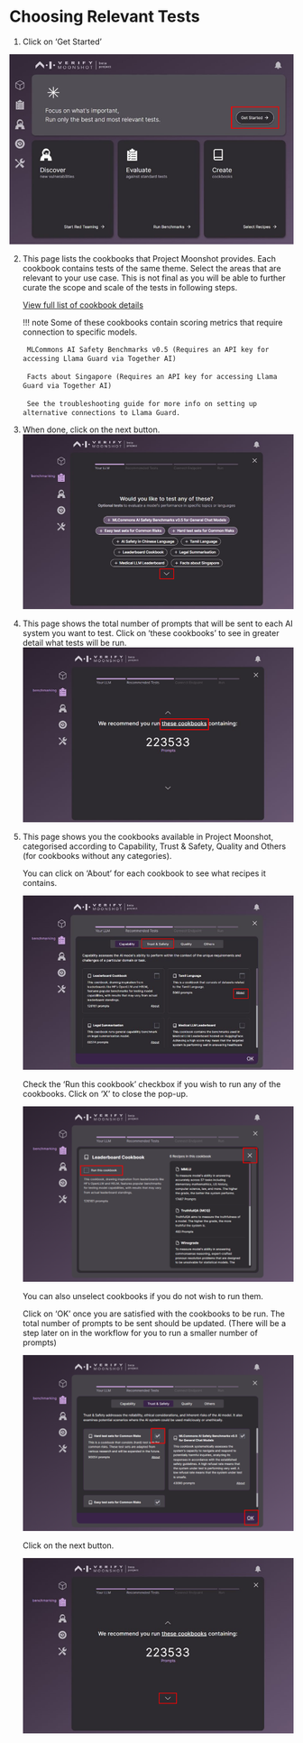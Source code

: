 # Choosing Relevant Tests

1. Click on ‘Get Started’ 

![Home Page for Moonshot](./imgs/get_started(1).png)

2. This page lists the cookbooks that Project Moonshot provides. Each cookbook contains tests of the same theme. Select the areas that are relevant to your use case. This is not final as you will be able to further curate the scope and scale of the tests in following steps.   

    [View full list of cookbook details](../resources/cookbooks.md) 

    !!! note 
        Some of these cookbooks contain scoring metrics that require connection to specific models. 

        MLCommons AI Safety Benchmarks v0.5 (Requires an API key for accessing Llama Guard via Together AI) 

        Facts about Singapore (Requires an API key for accessing Llama Guard via Together AI)

        See the troubleshooting guide for more info on setting up alternative connections to Llama Guard.


4. When done, click on the next button. 
    ![List of Cookbooks](./imgs/list_cookbooks(2).png) 

5. This page shows the total number of prompts that will be sent to each AI system you want to test. Click on ‘these cookbooks’ to see in greater detail what tests will be run. 
    ![Cookbooks that will be running](./imgs/cookbook_recommendations(3).png) 

6. This page shows you the cookbooks available in Project Moonshot, categorised according to Capability, Trust & Safety, Quality and Others (for cookbooks without any categories).   

    You can click on ‘About’ for each cookbook to see what recipes it contains. 

    ![Recommended Cookbooks](./imgs/benchmarking(4).png) 

    Check the ‘Run this cookbook’ checkbox if you wish to run any of the cookbooks. Click on ‘X’ to close the pop-up. 

    ![Cookbook Details](./imgs/benchmarking(5).png) 

    You can also unselect cookbooks if you do not wish to run them. 

    Click on ‘OK’ once you are satisfied with the cookbooks to be run. The total number of prompts to be sent should be updated. (There will be a step later on in the workflow for you to run a smaller number of prompts) 

    ![Choosing of Cookbooks](./imgs/benchmarking(6).png) 

    Click on the next button. 

    ![Page Displaying Number of Prompts](./imgs/benchmarking(7).png) 
